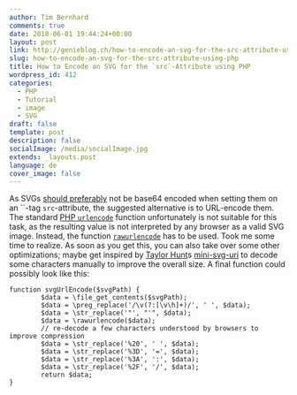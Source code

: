```yaml
---
author: Tim Bernhard
comments: true
date: 2018-06-01 19:44:24+00:00
layout: post
link: http://genieblog.ch/how-to-encode-an-svg-for-the-src-attribute-using-php/
slug: how-to-encode-an-svg-for-the-src-attribute-using-php
title: How to Encode an SVG for the `src`-Attribute using PHP
wordpress_id: 412
categories:
  - PHP
  - Tutorial 
  - image 
  - SVG
draft: false
template: post
description: false
socialImage: /media/socialImage.jpg
extends: _layouts.post
language: de
cover_image: false
---
```


As SVGs [should preferably](https://css-tricks.com/probably-dont-base64-svg/) not be base64 encoded when setting them on an ``-tag `src`-attribute, the suggested alternative is to URL-encode them. The standard [PHP `urlencode`](https://php.net/manual/de/function.urlencode.php) function unfortunately is not suitable for this task, as the resulting value is not interpreted by any browser as a valid SVG image. Instead, the function [`rawurlencode`](https://secure.php.net/manual/de/function.rawurlencode.php) has to be used. Took me some time to realize. As soon as you get this, you can also take over some other optimizations; maybe get inspired by [Taylor Hunt](https://codepen.io/tigt/post/optimizing-svgs-in-data-uris)s [mini-svg-uri](https://github.com/tigt/mini-svg-data-uri) to decode some characters manually to improve the overall size. A final function could possibly look like this:

    function svgUrlEncode($svgPath) {
            $data = \file_get_contents($svgPath);
            $data = \preg_replace('/\v(?:[\v\h]+)/', ' ', $data);
            $data = \str_replace('"', "'", $data);
            $data = \rawurlencode($data);
            // re-decode a few characters understood by browsers to improve compression
            $data = \str_replace('%20', ' ', $data);
            $data = \str_replace('%3D', '=', $data);
            $data = \str_replace('%3A', ':', $data);
            $data = \str_replace('%2F', '/', $data);
            return $data;
    }
